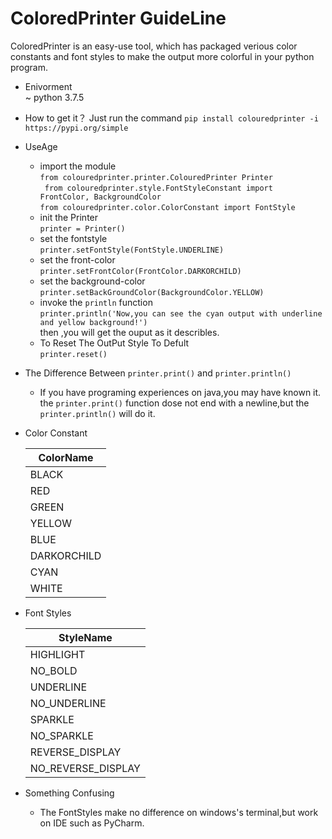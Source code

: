 # ColoredPrinter GuideLine
ColoredPrinter is an easy-use tool, which has packaged verious color constants and font styles to make the output more colorful in your python program.

 + Enivorment  
    ~ python 3.7.5
 
 + How to get it？
    Just run the command  ```pip install colouredprinter -i https://pypi.org/simple ```
 
 + UseAge
   
   - import the module  
      ``` from colouredprinter.printer.ColouredPrinter Printer ```  
      ``` from colouredprinter.style.FontStyleConstant import FrontColor, BackgroundColor```  
      ``` from colouredprinter.color.ColorConstant import FontStyle ```  
   - init the Printer  
     ``` printer = Printer() ```  
   - set the fontstyle  
     ``` printer.setFontStyle(FontStyle.UNDERLINE) ```  
   - set the front-color  
     ``` printer.setFrontColor(FrontColor.DARKORCHILD) ```
   - set the background-color  
     ``` printer.setBackGroundColor(BackgroundColor.YELLOW) ```  
   - invoke the ```println``` function  
     ``` printer.println('Now,you can see the cyan output with underline and yellow background!') ```    
     then ,you will get the ouput as it describles.       
   - To Reset The OutPut Style To Defult  
     ```printer.reset()``` 
+ The Difference Between ```printer.print()``` and ```printer.println()```  

   - If you have  programing experiences on java,you may have known it.  
   the ```printer.print()``` function dose not  end with a newline,but the ```printer.println()``` will do it.  

+ Color Constant          

     |   ColorName  | 
     | -------------|
     |    BLACK     |    
     |     RED      |
     |   GREEN      |
     |   YELLOW     |
     |   BLUE       |
     | DARKORCHILD  |
     |   CYAN       |
     |   WHITE      |  

+  Font Styles  

     |       StyleName     |  
     | --------------------|
     |   HIGHLIGHT         |    
     |    NO_BOLD          |
     |   UNDERLINE         |
     |   NO_UNDERLINE      |
     |    SPARKLE          |
     |   NO_SPARKLE        |
     |  REVERSE_DISPLAY    |
     | NO_REVERSE_DISPLAY  |            
+  Something Confusing
   - The FontStyles make no difference on windows's terminal,but work on IDE such as PyCharm.
   
